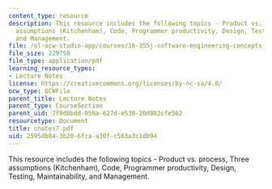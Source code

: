 ```yaml
---
content_type: resource
description: This resource includes the following topics - Product vs. process, Three
  assumptions (Kitchenham), Code, Programmer productivity, Design, Testing, Maintainability,
  and Management.
file: /ol-ocw-studio-app/courses/16-355j-software-engineering-concepts-fall-2005/2595db843b206fcaa30fc563a3c1db94_cnotes7.pdf
file_size: 229758
file_type: application/pdf
learning_resource_types:
- Lecture Notes
license: https://creativecommons.org/licenses/by-nc-sa/4.0/
ocw_type: OCWFile
parent_title: Lecture Notes
parent_type: CourseSection
parent_uid: 7f9d0bdd-059a-627d-e538-20d802cfe562
resourcetype: Document
title: cnotes7.pdf
uid: 2595db84-3b20-6fca-a30f-c563a3c1db94
---
```

This resource includes the following topics - Product vs. process, Three assumptions (Kitchenham), Code, Programmer productivity, Design, Testing, Maintainability, and Management.